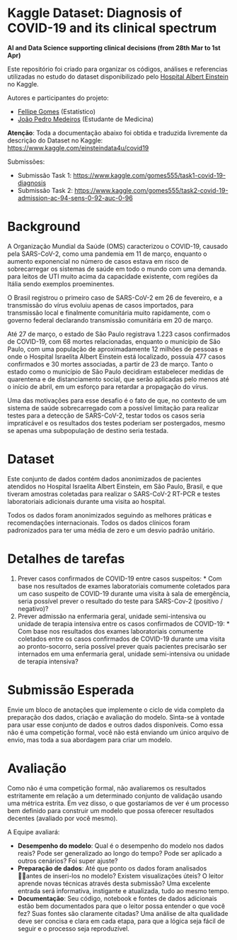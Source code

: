 # Kaggle Dataset: Diagnosis of COVID-19 and its clinical spectrum

**AI and Data Science supporting clinical decisions (from 28th Mar to 1st Apr)**

Este repositório foi criado para organizar os códigos, análises e referencias utilizadas no estudo do dataset disponibilizado pelo [Hospital Albert Einstein]() no Kaggle.

Autores e participantes do projeto:

  * [Fellipe Gomes](https://github.com/gomesfellipe) (Estatístico) 
  * [João Pedro Medeiros](http://lattes.cnpq.br/2533554356367029) (Estudante de Medicina)

**Atenção**: Toda a documentação abaixo foi obtida e traduzida livremente da descrição do Dataset no Kaggle: <https://www.kaggle.com/einsteindata4u/covid19>

Submissões:

  * Submissão Task 1: <https://www.kaggle.com/gomes555/task1-covid-19-diagnosis>
  * Submissão Task 2: <https://www.kaggle.com/gomes555/task2-covid-19-admission-ac-94-sens-0-92-auc-0-96>

# Background

A Organização Mundial da Saúde (OMS) caracterizou o COVID-19, causado pela SARS-CoV-2, como uma pandemia em 11 de março, enquanto o aumento exponencial no número de casos estava em risco de sobrecarregar os sistemas de saúde em todo o mundo com uma demanda. para leitos de UTI muito acima da capacidade existente, com regiões da Itália sendo exemplos proeminentes.

O Brasil registrou o primeiro caso de SARS-CoV-2 em 26 de fevereiro, e a transmissão do vírus evoluiu apenas de casos importados, para transmissão local e finalmente comunitária muito rapidamente, com o governo federal declarando transmissão comunitária em 20 de março.

Até 27 de março, o estado de São Paulo registrava 1.223 casos confirmados de COVID-19, com 68 mortes relacionadas, enquanto o município de São Paulo, com uma população de aproximadamente 12 milhões de pessoas e onde o Hospital Israelita Albert Einstein está localizado, possuía 477 casos confirmados e 30 mortes associadas, a partir de 23 de março. Tanto o estado como o município de São Paulo decidiram estabelecer medidas de quarentena e de distanciamento social, que serão aplicadas pelo menos até o início de abril, em um esforço para retardar a propagação do vírus.

Uma das motivações para esse desafio é o fato de que, no contexto de um sistema de saúde sobrecarregado com a possível limitação para realizar testes para a detecção de SARS-CoV-2, testar todos os casos seria impraticável e os resultados dos testes poderiam ser postergados, mesmo se apenas uma subpopulação de destino seria testada.

# Dataset

Este conjunto de dados contém dados anonimizados de pacientes atendidos no Hospital Israelita Albert Einstein, em São Paulo, Brasil, e que tiveram amostras coletadas para realizar o SARS-CoV-2 RT-PCR e testes laboratoriais adicionais durante uma visita ao hospital.

Todos os dados foram anonimizados seguindo as melhores práticas e recomendações internacionais. Todos os dados clínicos foram padronizados para ter uma média de zero e um desvio padrão unitário.

# Detalhes de tarefas

  1. Prever casos confirmados de COVID-19 entre casos suspeitos: 
    * Com base nos resultados de exames laboratoriais comumente coletados para um caso suspeito de COVID-19 durante uma visita à sala de emergência, seria possível prever o resultado do teste para SARS-Cov-2 (positivo / negativo)?
  2. Prever admissão na enfermaria geral, unidade semi-intensiva ou unidade de terapia intensiva entre os casos confirmados de COVID-19:
    * Com base nos resultados dos exames laboratoriais comumente coletados entre os casos confirmados de COVID-19 durante uma visita ao pronto-socorro, seria possível prever quais pacientes precisarão ser internados em uma enfermaria geral, unidade semi-intensiva ou unidade de terapia intensiva?

# Submissão Esperada

Envie um bloco de anotações que implemente o ciclo de vida completo da preparação dos dados, criação e avaliação do modelo. Sinta-se à vontade para usar esse conjunto de dados e outros dados disponíveis. Como essa não é uma competição formal, você não está enviando um único arquivo de envio, mas toda a sua abordagem para criar um modelo.

# Avaliação

Como não é uma competição formal, não avaliaremos os resultados estritamente em relação a um determinado conjunto de validação usando uma métrica estrita. Em vez disso, o que gostaríamos de ver é um processo bem definido para construir um modelo que possa oferecer resultados decentes (avaliado por você mesmo).

A Equipe avaliará:

  * **Desempenho do modelo**: Qual é o desempenho do modelo nos dados reais? Pode ser generalizado ao longo do tempo? Pode ser aplicado a outros cenários? Foi super ajuste?
  * **Preparação de dados**: Até que ponto os dados foram analisados antes de inseri-los no modelo? Existem visualizações úteis? O leitor aprende novas técnicas através desta submissão? Uma excelente entrada será informativa, instigante e atualizada, tudo ao mesmo tempo.
  * **Documentação**: Seu código, notebook e fontes de dados adicionais estão bem documentados para que o leitor possa entender o que você fez? Suas fontes são claramente citadas? Uma análise de alta qualidade deve ser concisa e clara em cada etapa, para que a lógica seja fácil de seguir e o processo seja reproduzível.

